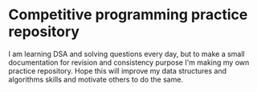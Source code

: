 # Competitive programming practice repository
I am learning DSA and solving questions every day, but to make a small documentation for revision and consistency purpose I'm making my own practice repository. Hope this will improve my data structures and algorithms skills and motivate others to do the same. 
